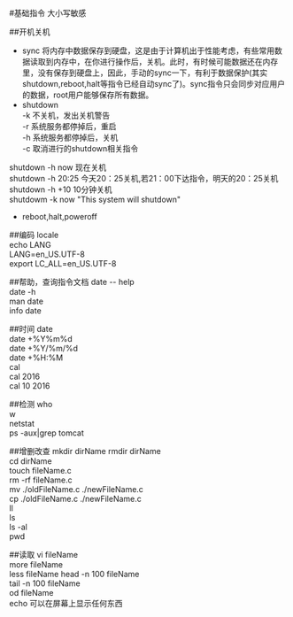 #基础指令
大小写敏感

##开机关机
-  sync	
将内存中数据保存到硬盘，这是由于计算机出于性能考虑，有些常用数据读取到内存中，在你进行操作后，关机。此时，有时候可能数据还在内存里，没有保存到硬盘上，因此，手动的sync一下，有利于数据保护(其实shutdown,reboot,halt等指令已经自动sync了)。sync指令只会同步对应用户的数据，root用户能够保存所有数据。  
-  shutdown  
-k	不关机，发出关机警告  
-r	系统服务都停掉后，重启  
-h	系统服务都停掉后，关机  
-c	取消进行的shutdown相关指令  

shutdown -h now		现在关机  
shutdown -h 20:25	今天20：25关机,若21：00下达指令，明天的20：25关机  
shutdown -h +10		10分钟关机  
shutdowm -k now "This system will shutdown"  

-  reboot,halt,poweroff

##编码
locale  
echo LANG  
LANG=en_US.UTF-8  
export LC_ALL=en_US.UTF-8  

##帮助，查询指令文档
date -- help  
date -h  
man date  
info date  

##时间
date  
date +%Y%m%d  
date +%Y/%m/%d  
date +%H:%M  
cal  
cal 2016  
cal 10 2016  

##检测
who  
w  
netstat  
ps -aux|grep tomcat  

##增删改查
mkdir dirName 
rmdir dirName   
cd dirName  
touch fileName.c  
rm -rf fileName.c  
mv ./oldFileName.c ./newFileName.c  
cp ./oldFileName.c ./newFileName.c  
ll  
ls  
ls -al   
pwd  

##读取
vi fileName  
more fileName  
less fileName 
head -n 100 fileName  
tail -n 100 fileName   
od  fileName  
echo 可以在屏幕上显示任何东西
